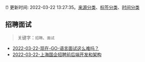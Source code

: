 :alarm_clock: 更新时间: 2022-03-22 13:27:35。[来源分类](../README.md)、[标签分类](../TAGS.md)、[时间分类](../TIMELINE.md)

## 招聘面试


> 关键字：`招聘`、`面试`



- [2022-03-22-现在-GO-语言面试这么难吗？](https://www.v2ex.com/t/842175) 
- [2022-03-22-上海国企招聘前后端开发和架构](https://www.v2ex.com/t/842164) 
